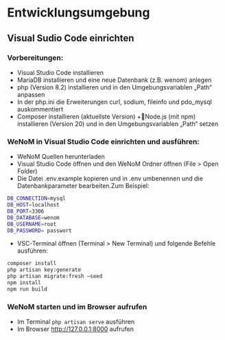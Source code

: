# Entwicklungsumgebung

## Visual Sudio Code einrichten

### Vorbereitungen:

+ Visual Studio Code installieren
+ MariaDB installieren und eine neue Datenbank (z.B. wenom) anlegen
+ php (Version 8.2) installieren und in den Umgebungsvariablen „Path“ anpassen
+ In der php.ini die Erweiterungen curl, sodium, fileinfo und pdo_mysql auskommentiert
+ Composer installieren (aktuellste Version)
+Node.js (mit npm) installieren (Version 20) und in den Umgebungsvariablen „Path“ setzen


### WeNoM in Visual Studio Code einrichten und ausführen:

+ WeNoM Quellen herunterladen
+ Visual Studio Code öffnen und den WeNoM Ordner öffnen (File > Open Folder)
+ Die Datei .env.example kopieren und in .env umbenennen und die Datenbankparameter bearbeiten.Zum Beispiel: 

```bash 
DB_CONNECTION=mysql 
DB_HOST=localhost 
DB_PORT=3306 
DB_DATABASE=wenom 
DB_USERNAME=root 
DB_PASSWORD= passwort
```

+ VSC-Terminal öffnen (Terminal > New Terminal) und folgende Befehle ausführen:

```bash 
composer install 
php artisan key:generate
php artisan migrate:fresh –seed
npm install
npm run build
```

### WeNoM starten und im Browser aufrufen

+ Im Terminal `php artisan serve` ausführen
+ Im Browser http://127.0.0.1:8000 aufrufen